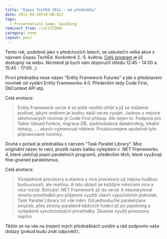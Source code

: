 ```yaml
---
title: "Gopas TechEd 2011 - mé přednášky"
date: 2011-04-20T10:00:01Z
tags:
  - Presentations &amp; Speaking
redirect_from: /id/232308/
category: none
layout: post
---
```

Tento rok, podobně jako v předchozích letech, se uskuteční velká akce s názvem Gopas TechEd. Konkrétně 2.-5. května. [Celý program][1] je již dostupný na webu. Nicméně já bych vám doporučil středu 12:45 - 14:00 a 15:45 - 17:00. ;)

První přednáška nese název "Entity Framework Futures" a jde o představení novinek od vydání Entity Frameworku 4.0. Především tedy Code First, DbContext API atp. 

Celá anotace:

> Entity Framework verze 4 se ještě nestihl ohřát a již se můžeme podívat, jakým směrem je budou další verze vyvíjet. Jednou z nejvíce skloňovaných novinek je Code First přístup. Ale nejen to. Podpora pro Table-Valued funkce, migrace DB, zjednodušený databinding, lokální dotazy, ..., abych vyjmenoval některé. Prozkoumejme společně tyto připravované novinky.

Druhá v pořadí je přednáška s názvem "Task Parallel Library". Moc originální název to není, prostě název balíku vylepšení v .NET Frameworku 4, které ulehčují psaní paralelních programů, především těch, které využívají fine-grained paralelismus. 

Celá anotace:

> Vícejádrové procesory a stanice s více procesory už nejsou hudbou budoucnosti, ale realitou. A tato oblast se každým měsícem více a více rozvijí. Bohužel .NET Framework až do verze 4 neposkytoval mnoho prostředků pro příjemné využití všech výpočetních jednotek. Task Parallel Library tot vše mění. Od jednoduché paralelizace smyček, přes stromy paralelně běžících funkcí až po pipelining a vylepšené synchronizační prostředky. Zkusme využít procesory naplno.

Těším se na vás na (nejen) mých přednáškách uvidím a rád zodpovím vaše dotazy (pokud budu znát odpověď).

[1]: http://www.teched.cz/program.html

